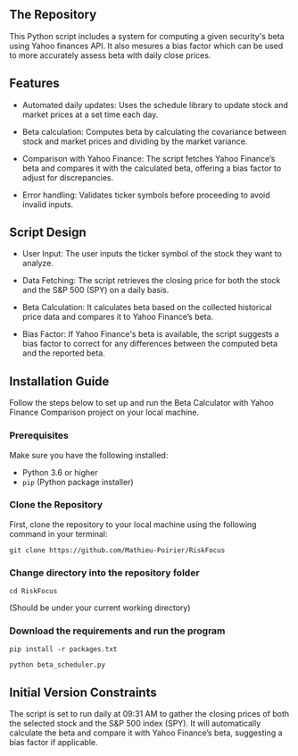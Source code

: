 ## The Repository

This Python script includes a system for computing a given security's beta using Yahoo finances API. It also mesures a bias factor which can be used to more accurately assess beta with daily close prices.

## Features

- Automated daily updates: Uses the schedule library to update stock and market prices at a set time each day.

- Beta calculation: Computes beta by calculating the covariance between stock and market prices and dividing by the market variance.

- Comparison with Yahoo Finance: The script fetches Yahoo Finance’s beta and compares it with the calculated beta, offering a bias factor to adjust for discrepancies.

- Error handling: Validates ticker symbols before proceeding to avoid invalid inputs.

## Script Design

- User Input: The user inputs the ticker symbol of the stock they want to analyze.

- Data Fetching: The script retrieves the closing price for both the stock and the S&P 500 (SPY) on a daily basis.

- Beta Calculation: It calculates beta based on the collected historical price data and compares it to Yahoo Finance’s beta.

- Bias Factor: If Yahoo Finance's beta is available, the script suggests a bias factor to correct for any differences between the computed beta and the reported beta.

## Installation Guide

Follow the steps below to set up and run the Beta Calculator with Yahoo Finance Comparison project on your local machine.

### Prerequisites

Make sure you have the following installed:

- Python 3.6 or higher
- `pip` (Python package installer)

### Clone the Repository

First, clone the repository to your local machine using the following command in your terminal:

```
git clone https://github.com/Mathieu-Poirier/RiskFocus
```

### Change directory into the repository folder

```
cd RiskFocus 
```
(Should be under your current working directory)

### Download the requirements and run the program

```
pip install -r packages.txt
```
```
python beta_scheduler.py
```
## Initial Version Constraints

The script is set to run daily at 09:31 AM to gather the closing prices of both the selected stock and the S&P 500 index (SPY). 
It will automatically calculate the beta and compare it with Yahoo Finance’s beta, suggesting a bias factor if applicable.
